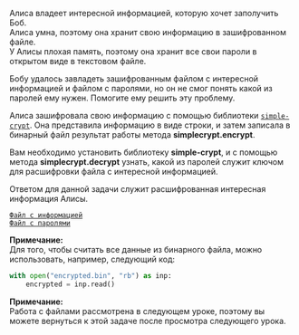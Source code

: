 Алиса владеет интересной информацией, которую хочет заполучить Боб.  
Алиса умна, поэтому она хранит свою информацию в зашифрованном файле.  
У Алисы плохая память, поэтому она хранит все свои пароли в открытом виде в текстовом файле.

Бобу удалось завладеть зашифрованным файлом с интересной информацией и файлом с паролями, 
но он не смог понять какой из паролей ему нужен. Помогите ему решить эту проблему.

Алиса зашифровала свою информацию с помощью библиотеки <code>[simple-crypt](https://pypi.python.org/pypi/simple-crypt "simple-crypt")</code>.
Она представила информацию в виде строки, и затем записала в бинарный файл результат работы 
метода **simplecrypt.encrypt**.

Вам необходимо установить библиотеку **simple-crypt**, и с помощью метода **simplecrypt.decrypt** 
узнать, какой из паролей служит ключом для расшифровки файла с интересной информацией.

Ответом для данной задачи служит расшифрованная интересная информация Алисы.

<code>[Файл с информацией](https://stepik.org/media/attachments/lesson/24466/encrypted.bin "Файл с информацией")</code>  
<code>[Файл с паролями](https://stepik.org/media/attachments/lesson/24466/passwords.txt "Файл с паролями")</code>

**Примечание:**  
Для того, чтобы считать все данные из бинарного файла, можно использовать, например, 
следующий код:
```python
with open("encrypted.bin", "rb") as inp:
    encrypted = inp.read()
```

**Примечание:**  
Работа с файлами рассмотрена в следующем уроке, поэтому вы можете вернуться 
к этой задаче после просмотра следующего урока.